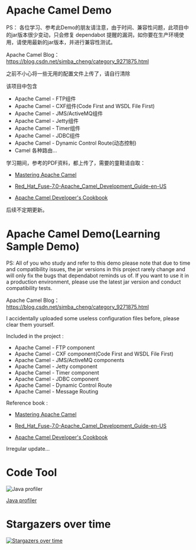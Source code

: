 # Apache Camel Demo

PS：
各位学习、参考此Demo的朋友请注意，由于时间、兼容性问题，此项目中的jar版本很少变动，只会修复 dependabot 提醒的漏洞，如你要在生产环境使用，请使用最新的jar版本，并进行兼容性测试。

Apache Camel Blog：https://blog.csdn.net/simba_cheng/category_9271875.html

之前不小心将一些无用的配置文件上传了，请自行清除

该项目中包含
* Apache Camel - FTP组件
* Apache Camel - CXF组件(Code First and WSDL File First)
* Apache Camel - JMS/ActiveMQ组件
* Apache Camel - Jetty组件
* Apache Camel - Timer组件
* Apache Camel - JDBC组件
* Apache Camel - Dynamic Control Route(动态控制)
* Camel 各种路由...

学习期间，参考的PDF资料，都上传了，需要的童鞋请自取：

* [Mastering Apache Camel](https://github.com/Simba-cheng/ApacheCamelDemo/blob/master/book/Mastering%20Apache%20Camel.pdf)

* [Red_Hat_Fuse-7.0-Apache_Camel_Development_Guide-en-US](https://github.com/Simba-cheng/ApacheCamelDemo/blob/master/book/Red_Hat_Fuse-7.0-Apache_Camel_Development_Guide-en-US.pdf)

* [Apache Camel Developer's Cookbook](https://github.com/Simba-cheng/ApacheCamelDemo/blob/master/book/Apache%20Camel%20Developer's%20Cookbook.pdf)

后续不定期更新。


# Apache Camel Demo(Learning Sample Demo)

PS:
All of you who study and refer to this demo please note that due to time and compatibility issues, the jar versions in this project rarely change and will only fix the bugs that dependabot reminds us of. If you want to use it in a production environment, please use the latest jar version and conduct compatibility tests.

Apache Camel Blog：https://blog.csdn.net/simba_cheng/category_9271875.html

I accidentally uploaded some useless configuration files before, please clear them yourself.

Included in the project :
* Apache Camel - FTP component
* Apache Camel - CXF component(Code First and WSDL File First)
* Apache Camel - JMS/ActiveMQ components
* Apache Camel - Jetty component
* Apache Camel - Timer component
* Apache Camel - JDBC component
* Apache Camel - Dynamic Control Route
* Apache Camel - Message Routing

Reference book : 

* [Mastering Apache Camel](https://github.com/Simba-cheng/ApacheCamelDemo/blob/master/book/Mastering%20Apache%20Camel.pdf)

* [Red_Hat_Fuse-7.0-Apache_Camel_Development_Guide-en-US](https://github.com/Simba-cheng/ApacheCamelDemo/blob/master/book/Red_Hat_Fuse-7.0-Apache_Camel_Development_Guide-en-US.pdf)

* [Apache Camel Developer's Cookbook](https://github.com/Simba-cheng/ApacheCamelDemo/blob/master/book/Apache%20Camel%20Developer's%20Cookbook.pdf)


Irregular update...

# Code Tool

![Java profiler](./image/jprofiler_large.png)

[Java profiler](https://www.ej-technologies.com/products/jprofiler/overview.html)

# Stargazers over time

[![Stargazers over time](https://starchart.cc/Simba-cheng/ApacheCamelDemo.svg)](https://starchart.cc/Simba-cheng/ApacheCamelDemo)
